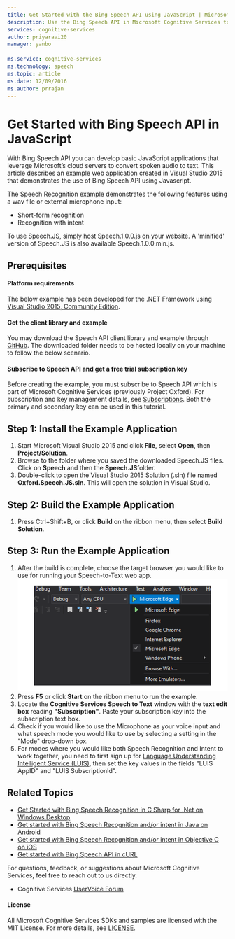 ```yaml
---
title: Get Started with the Bing Speech API using JavaScript | Microsoft Docs
description: Use the Bing Speech API in Microsoft Cognitive Services to develop basic JavaScript applications that convert spoken audio to text.
services: cognitive-services
author: priyaravi20
manager: yanbo

ms.service: cognitive-services
ms.technology: speech
ms.topic: article
ms.date: 12/09/2016
ms.author: prrajan
---
```


# Get Started with Bing Speech API in JavaScript

With Bing Speech API you can develop basic JavaScript applications that leverage Microsoft’s cloud servers to convert spoken audio to text. This article describes an example web application created in Visual Studio 2015 that demonstrates the use of Bing Speech API using Javascript.

The Speech Recognition example demonstrates the following features using a wav file or external microphone input:
 * Short-form recognition
 * Recognition with intent

To use Speech.JS, simply host Speech.1.0.0.js on your website. A 'minified' version of Speech.JS is also available Speech.1.0.0.min.js.

<a name="Prerequisites"> </a>
## Prerequisites

#### Platform requirements
The below example has been developed for the .NET Framework using [Visual Studio 2015, Community Edition](https://www.visualstudio.com/products/visual-studio-community-vs).

#### Get the client library and example
You may download the Speech API client library and example through  [GitHub](https://github.com/Microsoft/Cognitive-Speech-STT-JavaScript). The downloaded folder needs to be hosted locally on your machine to follow the below scenario.

#### Subscribe to Speech API and get a free trial subscription key
Before creating the example, you must subscribe to Speech API which is part of Microsoft Cognitive Services (previously Project Oxford). For subscription and key management details, see [Subscriptions](https://www.microsoft.com/cognitive-services/en-us/sign-up). Both the primary and secondary key can be used in this tutorial.

<a name="Step1"> </a>
## Step 1: Install the Example Application</a>
1.	Start Microsoft Visual Studio 2015 and click **File**, select **Open**, then **Project/Solution**.
2.	Browse to the folder where you saved the downloaded Speech.JS files. Click on **Speech** and then the **Speech.JS**folder.
3.	Double-click to open the Visual Studio 2015 Solution (.sln) file named **Oxford.Speech.JS.sln**. This will open the solution in Visual Studio.

<a name="Step2"> </a>
## Step 2: Build the Example Application
1.	Press Ctrl+Shift+B, or click **Build** on the ribbon menu, then select **Build Solution**.

<a name="Step3"> </a>
## Step 3: Run the Example Application
1.	After the build is complete, choose the target browser you would like to use for running your Speech-to-Text web app.
![Speech choose emulator](../Images/SelectEmulator.png)
2.	Press **F5** or click **Start** on the ribbon menu to run the example.
3.	Locate the **Cognitive Services Speech to Text** window with the **text edit box** reading **"Subscription"**. Paste your subscription key into the subscription text box.
4. Check if you would like to use the Microphone as your voice input and what speech mode you would like to use by selecting a setting in the "Mode" drop-down box.
5. For modes where you would like both Speech Recognition and Intent to work together, you need to first sign up for [Language Understanding Intelligent Service (LUIS)](https://www.luis.ai/), then set the key values in the fields "LUIS AppID" and "LUIS SubscriptionId".

<a name="Related"> </a>
## Related Topics 
* [Get Started with Bing Speech Recognition in C Sharp for .Net on Windows Desktop](GetStartedCSharpDesktop.md)
* [Get started with Bing Speech Recognition and/or intent in Java on Android](GetStartedJavaAndroid.md)
* [Get started with Bing Speech Recognition and/or intent in Objective C on iOS](Get-Started-ObjectiveC-iOS.md)
* [Get started with Bing Speech API in cURL](GetStarted-cURL.md)

For questions, feedback, or suggestions about Microsoft Cognitive Services, feel free to reach out to us directly.

* Cognitive Services [UserVoice Forum](https://cognitive.uservoice.com/)

#### License

All Microsoft Cognitive Services SDKs and samples are licensed with the MIT License. For more details, see [LICENSE](https://github.com/Microsoft/Cognitive-Speech-STT-JavaScript/blob/master/LICENSE.md).
